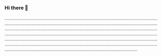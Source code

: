 ### Hi there 👋

....................................................................................................................................................................................................................................................................................................................................................................................................................................................................................................................................................................................................................................................................................................................................................................................................................................................................................